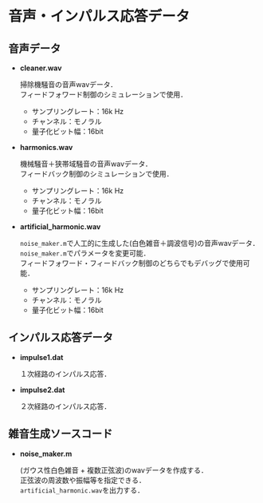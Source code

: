 #  音声・インパルス応答データ

## 音声データ

- **cleaner.wav**

   掃除機騒音の音声wavデータ．  
   フィードフォワード制御のシミュレーションで使用．  
   - サンプリングレート：16k Hz  
   - チャンネル：モノラル
   - 量子化ビット幅：16bit
   
- **harmonics.wav**

   機械騒音＋狭帯域騒音の音声wavデータ．  
   フィードバック制御のシミュレーションで使用．
   - サンプリングレート：16k Hz  
   - チャンネル：モノラル
   - 量子化ビット幅：16bit
   
- **artificial_harmonic.wav**

   ```noise_maker.m```で人工的に生成した(白色雑音＋調波信号)の音声wavデータ．  
   ```noise_maker.m```でパラメータを変更可能．  
   フィードフォワード・フィードバック制御のどちらでもデバッグで使用可能．
   - サンプリングレート：16k Hz  
   - チャンネル：モノラル
   - 量子化ビット幅：16bit
   
## インパルス応答データ

- **impulse1.dat**

   １次経路のインパルス応答．
   
- **impulse2.dat**

   ２次経路のインパルス応答．
   
## 雑音生成ソースコード

- **noise_maker.m**
   
   (ガウス性白色雑音 + 複数正弦波)のwavデータを作成する．  
   正弦波の周波数や振幅等を指定できる．  
   ```artificial_harmonic.wav```を出力する．
